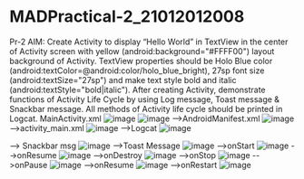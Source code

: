 # MADPractical-2_21012012008
Pr-2
AIM: Create Activity to display “Hello World” in TextView in the center of Activity screen with yellow (android:background="#FFFF00") layout background of Activity. TextView properties should be Holo Blue color (android:textColor=@android:color/holo_blue_bright), 27sp font size (android:textSize="27sp") and make text style bold and italic (android:textStyle="bold|italic"). After creating Activity, demonstrate functions of Activity Life Cycle by using Log message, Toast message & Snackbar message. All methods of Activity life cycle should be printed in Logcat.
MainActivity.xml
![image](https://user-images.githubusercontent.com/110628046/186728085-5f8c4759-bbf1-427d-91b5-09df7eaf9ed8.png)
![image](https://user-images.githubusercontent.com/110628046/186728172-0df094ec-49b0-4ece-9885-dcf8dfe5394f.png)
-->AndroidManifest.xml
![image](https://user-images.githubusercontent.com/110628046/186728319-d4ccd217-2dfd-4899-a192-d0aed1b5b12b.png)
-->activity_main.xml
![image](https://user-images.githubusercontent.com/110628046/186728581-7f045681-1180-4164-95ee-336975ed4503.png)
-->Logcat
![image](https://user-images.githubusercontent.com/110628046/186731780-ea0ffc84-4520-4176-80f8-ce4661a27a8b.png)

--> Snackbar msg
![image](https://user-images.githubusercontent.com/110628046/186738910-dd60bfae-ec4d-4770-87df-eb497fb77d76.png)
-->Toast Message
![image](https://user-images.githubusercontent.com/110628046/186739044-e5a99fc6-8052-4f7e-9ab0-1b7497d22a3f.png)
-->onStart
![image](https://user-images.githubusercontent.com/110628046/186739277-3ac466a4-e778-4318-8075-b00dba03135b.png)
-->onResume
![image](https://user-images.githubusercontent.com/110628046/186739329-2d4e8b63-2abb-4c46-bce1-3ee36aa3ad43.png)
-->onDestroy
![image](https://user-images.githubusercontent.com/110628046/186739433-1dcb1043-bed0-43e9-a073-88d365b1e7f6.png)
-->onStop
![image](https://user-images.githubusercontent.com/110628046/186739676-ad4670b4-2fa6-4f4b-be6d-fbf68b988d65.png)
-->onPause
![image](https://user-images.githubusercontent.com/110628046/186739725-b7cd3e71-2c30-41e8-a721-ac30c24a856a.png)
-->onResume
![image](https://user-images.githubusercontent.com/110628046/186739786-0f03bdfa-91bf-4773-a5d7-d2f34e0b14e7.png)
-->onRestart
![image](https://user-images.githubusercontent.com/110628046/186740060-26901820-3e9f-4753-b006-91cbeb26c55e.png)
